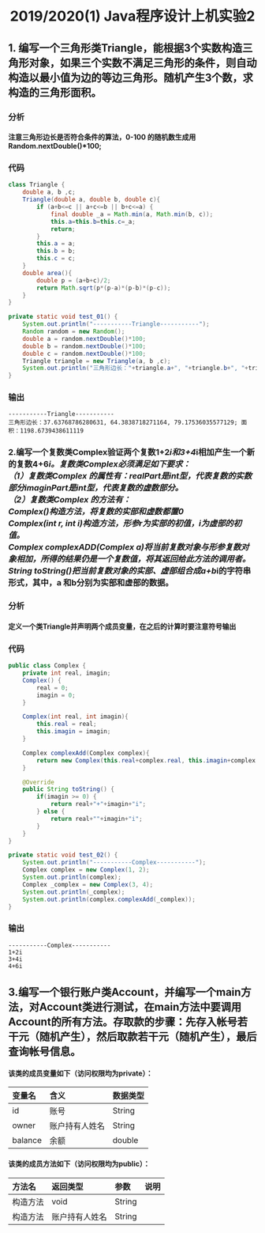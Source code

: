 
# <center>2019/2020(1) Java程序设计上机实验2</center>

## 1. 编写一个三角形类Triangle，能根据3个实数构造三角形对象，如果三个实数不满足三角形的条件，则自动构造以最小值为边的等边三角形。随机产生3个数，求构造的三角形面积。

### 分析
#### 注意三角形边长是否符合条件的算法，0-100 的随机数生成用 Random.nextDouble()*100;
### 代码
```java
class Triangle {
    double a, b ,c;
    Triangle(double a, double b, double c){
        if (a+b<=c || a+c<=b || b+c<=a) {
            final double _a = Math.min(a, Math.min(b, c));
            this.a=this.b=this.c=_a;
            return;
        }
        this.a = a;
        this.b = b;
        this.c = c;
    }
    double area(){
        double p = (a+b+c)/2;
        return Math.sqrt(p*(p-a)*(p-b)*(p-c));
    }
}

private static void test_01() {
    System.out.println("-----------Triangle-----------");
    Random random = new Random();
    double a = random.nextDouble()*100;
    double b = random.nextDouble()*100;
    double c = random.nextDouble()*100;
    Triangle triangle = new Triangle(a, b ,c);
    System.out.println("三角形边长："+triangle.a+", "+triangle.b+", "+triangle.c+"; 面积："+triangle.area());
}

```

### 输出
```shell
-----------Triangle-----------
三角形边长：37.63768786280631, 64.3838718271164, 79.17536035577129; 面积：1198.6739438611119
```

### 2.编写一个复数类Complex验证两个复数1+2*i和3+4*i相加产生一个新的复数4+6*i。复数类Complex必须满足如下要求：<br>（1）复数类Complex 的属性有：realPart是int型，代表复数的实数部分imaginPart是int型，代表复数的虚数部分。<br>（2）复数类Complex 的方法有：<br>Complex()构造方法，将复数的实部和虚数都置0 <br> Complex(int r, int i)构造方法，形参r为实部的初值，i为虚部的初值。<br> Complex complexADD(Complex a)将当前复数对象与形参复数对象相加，所得的结果仍是一个复数值，将其返回给此方法的调用者。<br>String toString()把当前复数对象的实部、虚部组合成a+b*i的字符串形式，其中，a 和b分别为实部和虚部的数据。

### 分析
#### 定义一个类Triangle并声明两个成员变量，在之后的计算时要注意符号输出
### 代码
```java
public class Complex {
    private int real, imagin;
    Complex() {
        real = 0;
        imagin = 0;
    }

    Complex(int real, int imagin){
        this.real = real;
        this.imagin = imagin;
    }

    Complex complexAdd(Complex complex){
        return new Complex(this.real+complex.real, this.imagin+complex.imagin);
    }

    @Override
    public String toString() {
        if(imagin >= 0) {
            return real+"+"+imagin+"i";
        } else {
            return real+""+imagin+"i";
        }
    }
}

private static void test_02() {
    System.out.println("-----------Complex-----------");
    Complex complex = new Complex(1, 2);
    System.out.println(complex);
    Complex _complex = new Complex(3, 4);
    System.out.println(_complex);
    System.out.println(complex.complexAdd(_complex));
}
```

### 输出
```shell
-----------Complex-----------
1+2i
3+4i
4+6i
```

## 3.编写一个银行账户类Account，并编写一个main方法，对Account类进行测试，在main方法中要调用Account的所有方法。存取款的步骤：先存入帐号若干元（随机产生），然后取款若干元（随机产生），最后查询帐号信息。
#### 该类的成员变量如下（访问权限均为private）：
|变量名|含义|数据类型|
|:-----|:--|:-------|
|id|账号|String|
|owner|账户持有人姓名|String|
|balance|余额|double|

#### 该类的成员方法如下（访问权限均为public）：
|方法名|返回类型|参数|说明|
|:-----|:--|:-------|:---------|
|构造方法|void|String||
|构造方法|账户持有人姓名|String||